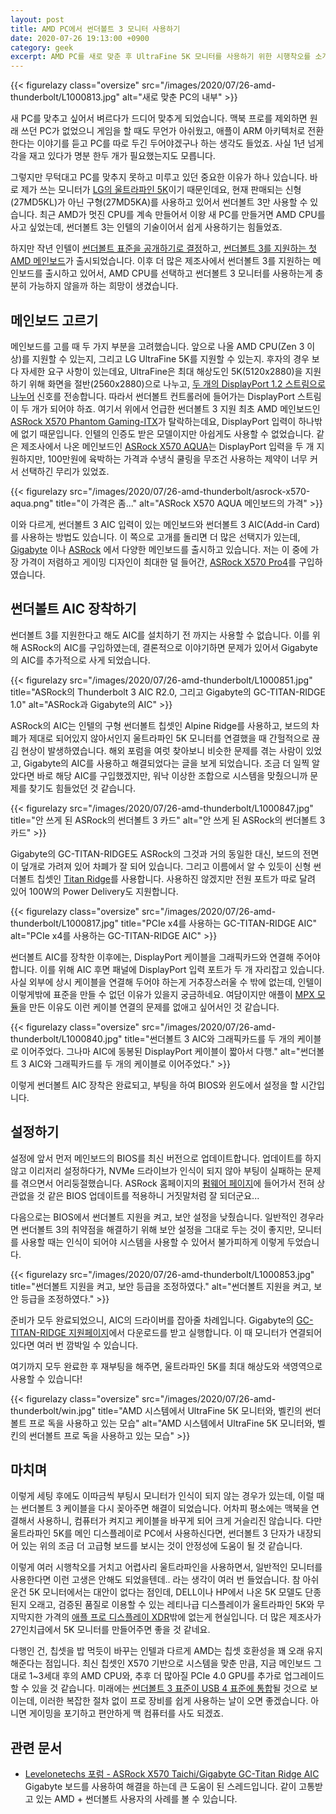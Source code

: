 ```yaml
---
layout: post
title: AMD PC에서 썬더볼트 3 모니터 사용하기
date: 2020-07-26 19:13:00 +0900
category: geek
excerpt: AMD PC를 새로 맞춘 후 UltraFine 5K 모니터를 사용하기 위한 시행착오를 소개합니다.
---
```


{{< figurelazy class="oversize" src="/images/2020/07/26-amd-thunderbolt/L1000813.jpg" alt="새로 맞춘 PC의 내부" >}}

새 PC를 맞추고 싶어서 벼르다가 드디어 맞추게 되었습니다. 맥북 프로를 제외하면 원래 쓰던 PC가 없었으니 게임을 할 때도 무언가 아쉬웠고, 애플이 ARM 아키텍처로 전환한다는 이야기를 듣고 PC를 따로 두긴 두어야겠구나 하는 생각도 들었죠. 사실 1년 넘게 각을 재고 있다가 명분 한두 개가 필요했는지도 모릅니다.

그렇지만 무턱대고 PC를 맞추지 못하고 미루고 있던 중요한 이유가 하나 있습니다. 바로 제가 쓰는 모니터가 [LG의 울트라파인 5K](https://www.lge.co.kr/lgekor/product/pc/monitor/productDetail.do?cateId=2410&prdId=EPRD.335395)이기 때문인데요, 현재 판매되는 신형(27MD5KL)가 아닌 구형(27MD5KA)를 사용하고 있어서 썬더볼트 3만 사용할 수 있습니다. 최근 AMD가 멋진 CPU를 계속 만들어서 이왕 새 PC를 만들거면 AMD CPU를 사고 싶었는데, 썬더볼트 3는 인텔의 기술이어서 쉽게 사용하기는 힘들었죠. 

하지만 작년 인텔이 [썬더볼트 표준을 공개하기로 결정](https://newsroom.intel.com/news/intel-takes-steps-enable-thunderbolt-3-everywhere-releases-protocol/)하고, [썬더볼트 3를 지원하는 첫 AMD 메인보드](https://www.techradar.com/news/this-bizarre-amd-motherboard-supports-thunderbolt-3-and-intel-coolers)가 출시되었습니다. 이후 더 많은 제조사에서 썬더볼트 3를 지원하는 메인보드를 출시하고 있어서, AMD CPU를 선택하고 썬더볼트 3 모니터를 사용하는게 충분히 가능하지 않을까 하는 희망이 생겼습니다. 


## 메인보드 고르기

메인보드를 고를 때 두 가지 부분을 고려했습니다. 앞으로 나올 AMD CPU(Zen 3 이상)를 지원할 수 있는지, 그리고 LG UltraFine 5K를 지원할 수 있는지. 후자의 경우 보다 자세한 요구 사항이 있는데요, UltraFine은 최대 해상도인 5K(5120x2880)을 지원하기 위해 화면을 절반(2560x2880)으로 나누고, [두 개의 DisplayPort 1.2 스트림으로 나누어](https://www.anandtech.com/show/10798/lg-introduces-new-4k-and-5k-ultrafine-monitors) 신호를 전송합니다. 따라서 썬더볼트 컨트롤러에 들어가는 DisplayPort 스트림이 두 개가 되어야 하죠. 여기서 위에서 언급한 썬더볼트 3 지원 최초 AMD 메인보드인 [ASRock X570 Phantom Gaming-ITX](https://www.asrock.com/mb/AMD/X570%20Phantom%20Gaming-ITXTB3/index.asp)가 탈락하는데요, DisplayPort 입력이 하나밖에 없기 때문입니다. 인텔의 인증도 받은 모델이지만 아쉽게도 사용할 수 없었습니다. 같은 제조사에서 나온 메인보드인 [ASRock X570 AQUA](https://www.asrock.com/mb/AMD/X570%20AQUA/index.html)는 DisplayPort 입력을 두 개 지원하지만, 100만원에 육박하는 가격과 수냉식 쿨링을 무조건 사용하는 제약이 너무 커서 선택하긴 무리가 있었죠.

{{< figurelazy src="/images/2020/07/26-amd-thunderbolt/asrock-x570-aqua.png" title="이 가격은 좀..." alt="ASRock X570 AQUA 메인보드의 가격" >}}

이와 다르게, 썬더볼트 3 AIC 입력이 있는 메인보드와 썬더볼트 3 AIC(Add-in Card)를 사용하는 방법도 있습니다. 이 쪽으로 고개를 돌리면 더 많은 선택지가 있는데, [Gigabyte](https://www.gigabyte.com/Motherboard/X570-AORUS-MASTER-rev-11-12#kf) 이나 [ASRock](https://www.asrock.com/mb/AMD/X570%20Taichi/index.asp) 에서 다양한 메인보드를 출시하고 있습니다. 저는 이 중에 가장 가격이 저렴하고 게이밍 디자인이 최대한 덜 들어간, [ASRock X570 Pro4](https://www.asrock.com/MB/AMD/X570%20Pro4/index.asp)를 구입하였습니다.


## 썬더볼트 AIC 장착하기

썬더볼트 3를 지원한다고 해도 AIC를 설치하기 전 까지는 사용할 수 없습니다. 이를 위해 ASRock의 AIC를 구입하였는데, 결론적으로 이야기하면 문제가 있어서 Gigabyte의 AIC를 추가적으로 사게 되었습니다.

{{< figurelazy src="/images/2020/07/26-amd-thunderbolt/L1000851.jpg" title="ASRock의 Thunderbolt 3 AIC R2.0, 그리고 Gigabyte의 GC-TITAN-RIDGE 1.0" alt="ASRock과 Gigabyte의 AIC" >}}

ASRock의 AIC는 인텔의 구형 썬더볼트 칩셋인 Alpine Ridge를 사용하고, 보드의 차폐가 제대로 되어있지 않아서인지 울트라파인 5K 모니터를 연결했을 때 간헐적으로 끊김 현상이 발생하였습니다. 해외 포럼을 여럿 찾아보니 비슷한 문제를 겪는 사람이 있었고, Gigabyte의 AIC를 사용하고 해결되었다는 글을 보게 되었습니다. 조금 더 일찍 알았다면 바로 해당 AIC를 구입했겠지만, 워낙 이상한 조합으로 시스템을 맞췄으니까 문제를 찾기도 힘들었던 것 같습니다.

{{< figurelazy src="/images/2020/07/26-amd-thunderbolt/L1000847.jpg" title="안 쓰게 된 ASRock의 썬더볼트 3 카드" alt="안 쓰게 된 ASRock의 썬더볼트 3 카드" >}}

Gigabyte의 GC-TITAN-RIDGE도 ASRock의 그것과 거의 동일한 대신, 보드의 전면이 덮개로 가려져 있어 차폐가 잘 되어 있습니다. 그리고 이름에서 알 수 있듯이 신형 썬더볼트 칩셋인 [Titan Ridge](https://www.anandtech.com/show/12228/intel-titan-ridge-thunderbolt-3)를 사용합니다. 사용하진 않겠지만 전원 포트가 따로 달려 있어 100W의 Power Delivery도 지원합니다. 

{{< figurelazy class="oversize" src="/images/2020/07/26-amd-thunderbolt/L1000817.jpg" title="PCIe x4를 사용하는 GC-TITAN-RIDGE AIC" alt="PCIe x4를 사용하는 GC-TITAN-RIDGE AIC" >}}

썬더볼트 AIC를 장착한 이후에는, DisplayPort 케이블을 그래픽카드와 연결해 주어야 합니다. 이를 위해 AIC 후면 패널에 DisplayPort 입력 포트가 두 개 자리잡고 있습니다. 사실 외부에 상시 케이블을 연결해 두어야 하는게 거추장스러울 수 밖에 없는데, 인텔이 이렇게밖에 표준을 만들 수 없던 이유가 있을지 궁금하네요. 여담이지만 애플이 [MPX 모듈](https://support.apple.com/guide/mac-pro/install-mpx-modules-apd8e22bab6b/mac)을 만든 이유도 이런 케이블 연결의 문제를 없애고 싶어서인 것 같습니다.

{{< figurelazy class="oversize" src="/images/2020/07/26-amd-thunderbolt/L1000840.jpg" title="썬더볼트 3 AIC와 그래픽카드를 두 개의 케이블로 이어주었다. 그나마 AIC에 동봉된 DisplayPort 케이블이 짧아서 다행." alt="썬더볼트 3 AIC와 그래픽카드를 두 개의 케이블로 이어주었다." >}}

이렇게 썬더볼트 AIC 장착은 완료되고, 부팅을 하여 BIOS와 윈도에서 설정을 할 시간입니다.


## 설정하기

설정에 앞서 먼저 메인보드의 BIOS를 최신 버전으로 업데이트합니다. 업데이트를 하지 않고 이리저리 설정하다가, NVMe 드라이브가 인식이 되지 않아 부팅이 실패하는 문제를 겪으면서 어리둥절했습니다. ASRock 홈페이지의 [펌웨어 페이지](https://www.asrock.com/MB/AMD/X570%20Pro4/index.asp#BIOS)에 들어가서 전혀 상관없을 것 같은 BIOS 업데이트를 적용하니 거짓말처럼 잘 되더군요... 

다음으로는 BIOS에서 썬더볼트 지원을 켜고, 보안 설정을 낮췄습니다. 일반적인 경우라면 썬더볼트 3의 취약점을 해결하기 위해 보안 설정을 그대로 두는 것이 좋지만, 모니터를 사용할 때는 인식이 되어야 시스템을 사용할 수 있어서 불가피하게 이렇게 두었습니다.

{{< figurelazy src="/images/2020/07/26-amd-thunderbolt/L1000853.jpg" title="썬더볼트 지원을 켜고, 보안 등급을 조정하였다." alt="썬더볼트 지원을 켜고, 보안 등급을 조정하였다." >}}

준비가 모두 완료되었으니, AIC의 드라이버를 잡아줄 차례입니다. Gigabyte의 [GC-TITAN-RIDGE 지원페이지](https://www.gigabyte.com/Motherboard/GC-TITAN-RIDGE-rev-10/support#support-dl-driver)에서 다운로드를 받고 실행합니다. 이 때 모니터가 연결되어 있다면 여러 번 깜박일 수 있습니다. 

여기까지 모두 완료한 후 재부팅을 해주면, 울트라파인 5K를 최대 해상도와 색영역으로 사용할 수 있습니다!

{{< figurelazy class="oversize" src="/images/2020/07/26-amd-thunderbolt/win.jpg" title="AMD 시스템에서 UltraFine 5K 모니터와, 벨킨의 썬더볼트 프로 독을 사용하고 있는 모습" alt="AMD 시스템에서 UltraFine 5K 모니터와, 벨킨의 썬더볼트 프로 독을 사용하고 있는 모습" >}}


## 마치며

이렇게 세팅 후에도 이따금씩 부팅시 모니터가 인식이 되지 않는 경우가 있는데, 이럴 때는 썬더볼트 3 케이블을 다시 꽂아주면 해결이 되었습니다. 어차피 평소에는 맥북을 연결해서 사용하니, 컴퓨터가 켜지고 케이블을 바꾸게 되어 크게 거슬리진 않습니다. 다만 울트라파인 5K를 메인 디스플레이로 PC에서 사용하신다면, 썬더볼트 3 단자가 내장되어 있는 위의 조금 더 고급형 보드를 보시는 것이 안정성에 도움이 될 것 같습니다. 

이렇게 여러 시행착오를 거치고 어렵사리 울트라파인을 사용하면서, 일반적인 모니터를 사용한다면 이런 고생은 안해도 되었을텐데.. 라는 생각이 여러 번 들었습니다. 참 아쉬운건 5K 모니터에서는 대안이 없다는 점인데, DELL이나 HP에서 나온 5K 모델도 단종된지 오래고, 검증된 품질로 이용할 수 있는 레티나급 디스플레이가 울트라파인 5K와 무지막지한 가격의 [애플 프로 디스플레이 XDR](https://www.apple.com/kr/pro-display-xdr/)밖에 없는게 현실입니다. 더 많은 제조사가 27인치급에서 5K 모니터를 만들어주면 좋을 것 같네요.

다행인 건, 칩셋을 밥 먹듯이 바꾸는 인텔과 다르게 AMD는 칩셋 호환성을 꽤 오래 유지해준다는 점입니다. 최신 칩셋인 X570 기반으로 시스템을 맞춘 만큼, 지금 메인보드 그대로 1~3세대 후의 AMD CPU와, 추후 더 많아질 PCIe 4.0 GPU를 추가로 업그레이드할 수 있을 것 같습니다. 미래에는 [썬더볼트 3 표준이 USB 4 표준에 통합](https://www.anandtech.com/show/14048/usb4-specification-40-gbps-type-c-tb3)될 것으로 보이는데, 이러한 복잡한 절차 없이 프로 장비를 쉽게 사용하는 날이 오면 좋겠습니다. 아니면 게이밍을 포기하고 편안하게 맥 컴퓨터를 사도 되겠죠. 


## 관련 문서

- [Levelonetechs 포럼 - ASRock X570 Taichi/Gigabyte GC-Titan Ridge AIC](https://forum.level1techs.com/t/solved-asrock-x570-taichi-gigabyte-gc-titan-ridge-aic-thunderbolt-3-devices-ok-but-usb-3-displayport-device-hotplug-causes-bsod/145888) Gigabyte 보드를 사용하여 해결을 하는데 큰 도움이 된 스레드입니다. 같이 고통받고 있는 AMD + 썬더볼트 사용자의 사례를 볼 수 있습니다.